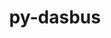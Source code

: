 ---
title: "py-dasbus"
layout: cache
categories: [package, develop]
meta: {"compilers": ["none"], "num_specs": 14, "num_specs_by_stack": {"e4s": 14, "root": 14}, "oss": ["ubuntu22.04"], "platforms": ["linux"], "stacks": ["e4s", "root"], "targets": ["x86_64_v3"], "versions": ["1.7"]}
spec_details: [{"compiler": "none", "hash": "7p7rduisf5om33h5gfvqcpm7pn4hkdv5", "os": "ubuntu22.04", "platform": "linux", "size": "-", "stacks": ["e4s", "root"], "target": "x86_64_v3", "variants": ["build_system=python_pip"], "versions": ["1.7"]}, {"compiler": "none", "hash": "amnj4v6vbesrmz3pt7chg72vedxbv4zy", "os": "ubuntu22.04", "platform": "linux", "size": "-", "stacks": ["e4s", "root"], "target": "x86_64_v3", "variants": ["build_system=python_pip"], "versions": ["1.7"]}, {"compiler": "none", "hash": "b5yxccxtjtcpb5khy26ejpvhdsqz67co", "os": "ubuntu22.04", "platform": "linux", "size": "-", "stacks": ["e4s", "root"], "target": "x86_64_v3", "variants": ["build_system=python_pip"], "versions": ["1.7"]}, {"compiler": "none", "hash": "ekmupt5p2clmsdtismeouxohf2pezbvc", "os": "ubuntu22.04", "platform": "linux", "size": "-", "stacks": ["e4s", "root"], "target": "x86_64_v3", "variants": ["build_system=python_pip"], "versions": ["1.7"]}, {"compiler": "none", "hash": "fde7icr33jzw3ixfx32bg2szhqxak62k", "os": "ubuntu22.04", "platform": "linux", "size": "-", "stacks": ["e4s", "root"], "target": "x86_64_v3", "variants": ["build_system=python_pip"], "versions": ["1.7"]}, {"compiler": "none", "hash": "fvvjybggeprfhqxmannvdbpymmi5tzjn", "os": "ubuntu22.04", "platform": "linux", "size": "-", "stacks": ["e4s", "root"], "target": "x86_64_v3", "variants": ["build_system=python_pip"], "versions": ["1.7"]}, {"compiler": "none", "hash": "jlmd53mjw7yda4lvuwm3njdfok4niq2b", "os": "ubuntu22.04", "platform": "linux", "size": "-", "stacks": ["e4s", "root"], "target": "x86_64_v3", "variants": ["build_system=python_pip"], "versions": ["1.7"]}, {"compiler": "none", "hash": "sqlseejpzqbfhix77wevwtws4w6yqspe", "os": "ubuntu22.04", "platform": "linux", "size": "-", "stacks": ["e4s", "root"], "target": "x86_64_v3", "variants": ["build_system=python_pip"], "versions": ["1.7"]}, {"compiler": "none", "hash": "tdc7sqng74v4bppiapskrbyetm26vp4l", "os": "ubuntu22.04", "platform": "linux", "size": "-", "stacks": ["e4s", "root"], "target": "x86_64_v3", "variants": ["build_system=python_pip"], "versions": ["1.7"]}, {"compiler": "none", "hash": "tnronj5i27gev6j36ej532xcrercup24", "os": "ubuntu22.04", "platform": "linux", "size": "-", "stacks": ["e4s", "root"], "target": "x86_64_v3", "variants": ["build_system=python_pip"], "versions": ["1.7"]}, {"compiler": "none", "hash": "uj6zvtnmoks4a2hhyvcmi4wjtntvjnbh", "os": "ubuntu22.04", "platform": "linux", "size": "-", "stacks": ["e4s", "root"], "target": "x86_64_v3", "variants": ["build_system=python_pip"], "versions": ["1.7"]}, {"compiler": "none", "hash": "xlvqq2dsc5yep3weiuuif5isc5izjqnp", "os": "ubuntu22.04", "platform": "linux", "size": "-", "stacks": ["e4s", "root"], "target": "x86_64_v3", "variants": ["build_system=python_pip"], "versions": ["1.7"]}, {"compiler": "none", "hash": "yseuoj7e5d5ehsq47ivznknbgo5tgtsd", "os": "ubuntu22.04", "platform": "linux", "size": "-", "stacks": ["e4s", "root"], "target": "x86_64_v3", "variants": ["build_system=python_pip"], "versions": ["1.7"]}, {"compiler": "none", "hash": "zhslzrruxmrhtiuors7hokwlee7obdvm", "os": "ubuntu22.04", "platform": "linux", "size": "-", "stacks": ["e4s", "root"], "target": "x86_64_v3", "variants": ["build_system=python_pip"], "versions": ["1.7"]}]
---